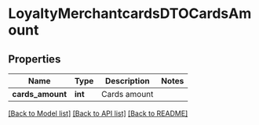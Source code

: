 # LoyaltyMerchantcardsDTOCardsAmount

## Properties
Name | Type | Description | Notes
------------ | ------------- | ------------- | -------------
**cards_amount** | **int** | Cards amount | 

[[Back to Model list]](../README.md#documentation-for-models) [[Back to API list]](../README.md#documentation-for-api-endpoints) [[Back to README]](../../README.md)



